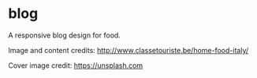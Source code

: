 # blog

A responsive blog design for food.

Image and content credits: http://www.classetouriste.be/home-food-italy/

Cover image credit: https://unsplash.com
